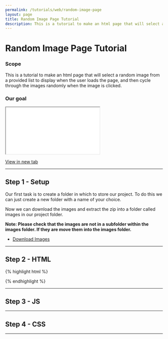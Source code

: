 ```yaml
---
permalink: /tutorials/web/random-image-page
layout: page
title: Random Image Page Tutorial
description: This is a tutorial to make an html page that will select a random image from a provided list to display when the user loads the page, and then cycle through the images randomly when the image is clicked.
---
```


# Random Image Page Tutorial

### Scope

This is a tutorial to make an html page that will select a random image from a provided list to display when the user loads the page, and then cycle through the images randomly when the image is clicked.

### Our goal

<iframe class="code_example" src="{{ '/tutorials/web/examples/random-image-page/index.html?v=' | append: site.github.build_revision | relative_url }}"></iframe>

<a href="./examples/random-image-page/" target="_blank">View in new tab <i class="fa-solid fa-arrow-up-right-from-square"></i></a>

---

## Step 1 - Setup

Our first task is to create a folder in which to store our project. To do this we can just create a new folder with a name of your choice. 

Now we can download the images and extract the zip into a folder called images in our project folder. 

**Note: Please check that the images are not in a subfolder within the images folder. If they are move them into the images folder.**

- [Download Images](./examples/random-image-page/images.zip)


---

## Step 2 - HTML

{% highlight html %}
<!DOCTYPE html>
<html lang="en">
<head>

</head>
<body>
    
</body>
</html>
{% endhighlight %}

---

## Step 3 - JS

---

## Step 4 - CSS

---

